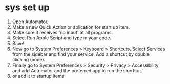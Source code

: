 # sys set up

1. Open Automator.
2. Make a new Quick Action or aplication for start up item.
3. Make sure it receives 'no input' at all programs.
4. Select Run Apple Script and type in your code.
5. Save!
6. Now go to System Preferences > Keyboard > Shortcuts. Select Services from the sidebar and find your service. Add a shortcut by double clicking (none).
7. Finally go to System Preferences > Security > Privacy > Accessibility and add Automator and the preferred app to run the shortcut.
8. or add it to startup items

